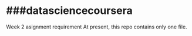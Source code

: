 ###datasciencecoursera
===================

Week 2 asignment requirement
At present, this repo contains only one file.
